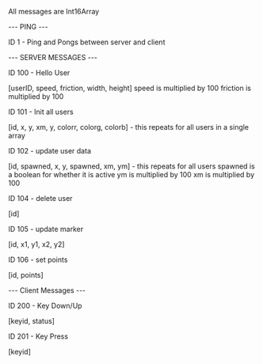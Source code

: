 All messages are Int16Array

--- PING ---

ID 1 - Ping and Pongs between server and client


--- SERVER MESSAGES ---

ID 100 - Hello User

[userID, speed, friction, width, height]
    speed is multiplied by 100
    friction is multiplied by 100

ID 101 - Init all users

[id, x, y, xm, y, colorr, colorg, colorb] - this repeats for all users in a single array

ID 102 - update user data

[id, spawned, x, y, spawned, xm, ym] - this repeats for all users
    spawned is a boolean for whether it is active
    ym is multiplied by 100
    xm is multiplied by 100
    

ID 104 - delete user

[id]

ID 105 - update marker

[id, x1, y1, x2, y2]

ID 106 - set points

[id, points]

--- Client Messages ---

ID 200 - Key Down/Up

[keyid, status]

ID 201 - Key Press

[keyid]

